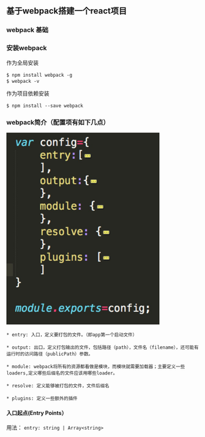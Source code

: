 ## 基于webpack搭建一个react项目    

### webpack 基础    

### 安装webpack     
 
 作为全局安装 

```
$ npm install webpack -g
$ webpack -v    
```
作为项目依赖安装 

```
$ npm install --save webpack      
```
### webpack简介（配置项有如下几点）

<img src="./images/config.jpeg" width="400" height="500" />

```
* entry: 入口，定义要打包的文件。（即app第一个启动文件）  

* output: 出口，定义打包输出的文件，包括路径（path），文件名（filename），还可能有运行时的访问路径（publicPath）参数。   

* module: webpack将所有的资源都看做是模块，而模块就需要加载器；主要定义一些loaders,定义哪些后缀名的文件应该用哪些loader。

* resolve: 定义能够被打包的文件，文件后缀名 

* plugins: 定义一些额外的插件     

``` 

#### 入口起点(Entry Points）

用法： `entry: string | Array<string>`





